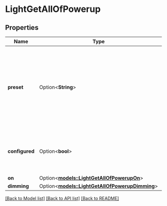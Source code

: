 # LightGetAllOfPowerup

## Properties

Name | Type | Description | Notes
------------ | ------------- | ------------- | -------------
**preset** | Option<**String**> | When setting the custom preset the additional properties can be set. For all other presets, no other properties can be included. | [optional]
**configured** | Option<**bool**> | Indicates if the shown values have been configured in the lightsource. | [optional]
**on** | Option<[**models::LightGetAllOfPowerupOn**](LightGet_allOf_powerup_on.md)> |  | [optional]
**dimming** | Option<[**models::LightGetAllOfPowerupDimming**](LightGet_allOf_powerup_dimming.md)> |  | [optional]

[[Back to Model list]](../README.md#documentation-for-models) [[Back to API list]](../README.md#documentation-for-api-endpoints) [[Back to README]](../README.md)



